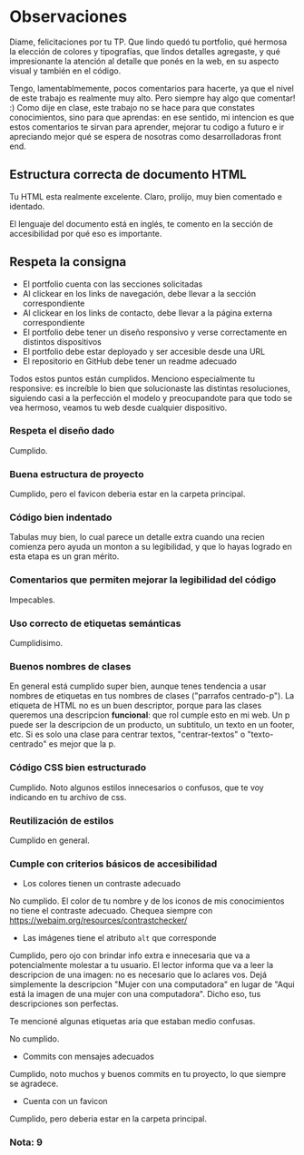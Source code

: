 # Observaciones

Diame, felicitaciones por tu TP. Que lindo quedó tu portfolio, qué hermosa la elección de colores y tipografías, que lindos detalles agregaste, y qué impresionante la atención al detalle que ponés en la web, en su aspecto visual y también en el código.

Tengo, lamentablmemente, pocos comentarios para hacerte, ya que el nivel de este trabajo es realmente muy alto. Pero siempre hay algo que comentar! :) Como dije en clase, este trabajo no se hace para que constates conocimientos, sino para que aprendas: en ese sentido, mi intencion es que estos comentarios te sirvan para aprender, mejorar tu codigo a futuro e ir apreciando mejor qué se espera de nosotras como desarrolladoras front end.

## Estructura correcta de documento HTML

Tu HTML esta realmente excelente. Claro, prolijo, muy bien comentado e identado.

El lenguaje del documento está en inglés, te comento en la sección de accesibilidad por qué eso es importante.

## Respeta la consigna

- El portfolio cuenta con las secciones solicitadas
- Al clickear en los links de navegación, debe llevar a la sección correspondiente
- Al clickear en los links de contacto, debe llevar a la página externa
  correspondiente
- El portfolio debe tener un diseño responsivo y verse correctamente en distintos dispositivos
- El portfolio debe estar deployado y ser accesible desde una URL
- El repositorio en GitHub debe tener un readme adecuado

Todos estos puntos están cumplidos. Menciono especialmente tu responsive: es increíble lo bien que solucionaste las distintas resoluciones, siguiendo casi a la perfección el modelo y preocupandote para que todo se vea hermoso, veamos tu web desde cualquier dispositivo.

### Respeta el diseño dado

Cumplido.

### Buena estructura de proyecto

Cumplido, pero el favicon deberia estar en la carpeta principal.

### Código bien indentado

Tabulas muy bien, lo cual parece un detalle extra cuando una recien comienza pero ayuda un monton a su legibilidad, y que lo hayas logrado en esta etapa es un gran mérito.

### Comentarios que permiten mejorar la legibilidad del código

Impecables.

### Uso correcto de etiquetas semánticas

Cumplidisimo.

### Buenos nombres de clases

En general está cumplido super bien, aunque tenes tendencia a usar nombres de etiquetas en tus nombres de clases ("parrafos centrado-p"). La etiqueta de HTML no es un buen descriptor, porque para las clases queremos una descripcion **funcional**: que rol cumple esto en mi web. Un p puede ser la descripcion de un producto, un subtitulo, un texto en un footer, etc. Si es solo una clase para centrar textos, "centrar-textos" o "texto-centrado" es mejor que la p.

### Código CSS bien estructurado

Cumplido. Noto algunos estilos innecesarios o confusos, que te voy indicando en tu archivo de css.

### Reutilización de estilos

Cumplido en general.

### Cumple con criterios básicos de accesibilidad

- Los colores tienen un contraste adecuado

No cumplido. El color de tu nombre y de los iconos de mis conocimientos no tiene el contraste adecuado. Chequea siempre con https://webaim.org/resources/contrastchecker/

- Las imágenes tiene el atributo `alt` que corresponde

Cumplido, pero ojo con brindar info extra e innecesaria que va a potencialmente molestar a tu usuario. El lector informa que va a leer la descripcion de una imagen: no es necesario que lo aclares vos. Dejá simplemente la descripcion "Mujer con una computadora" en lugar de "Aqui está la imagen de una mujer con una computadora". Dicho eso, tus descripciones son perfectas.

Te mencioné algunas etiquetas aria que estaban medio confusas.

No cumplido.

- Commits con mensajes adecuados

Cumplido, noto muchos y buenos commits en tu proyecto, lo que siempre se agradece.

- Cuenta con un favicon

Cumplido, pero deberia estar en la carpeta principal.

### Nota: 9
